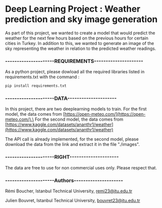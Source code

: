 # Deep Learning Project : Weather prediction and sky image generation
As part of this project, we wanted to create a model that would predict the weather for the next few hours based on the previous hours for certain cities in Turkey. 
In addition to this, we wanted to generate an image of the sky representing the weather in relation to the predicted weather readings.

### ---------------------REQUIREMENTS---------------------

As a python project, please dowload all the required libraries listed in requirements.txt with the command : 

```bash
pip install requirements.txt
```
### ---------------------DATA---------------------

In this project, there are two deeplearning models to train.
For the first model, the data comes from [https://open-meteo.com/](https://open-meteo.com/).\
For the second model, the data comes from [https://www.kaggle.com/datasets/ananthr1/weather](https://www.kaggle.com/datasets/ananthr1/weather)

The API call is already implemented, for the second model, please download the data from the link and extract it in the file "./images".


### ---------------------RIGHT---------------------

The data are free to use for non commercial uses only. Please respect that.


### ---------------------Authors---------------------

Rémi Boucher, Istanbul Technical University, remi23@itu.edu.tr

Julien Bouvret, Istanbul Technical University, bouvret23@itu.edu.tr